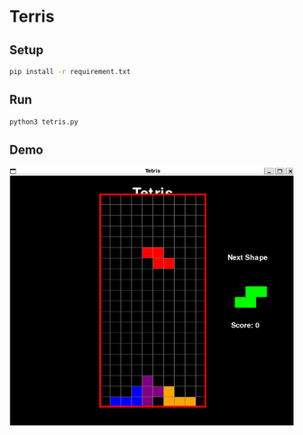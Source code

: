 # Terris

## Setup

```bash
pip install -r requirement.txt
```

## Run

```bash
python3 tetris.py
```

## Demo

![demo](./assets/demo.png)
